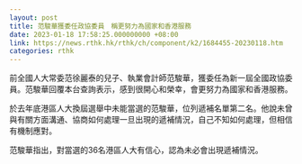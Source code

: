 ```yaml
---
layout: post
title: 范駿華獲委任政協委員　稱更努力為國家和香港服務
date: 2023-01-18 17:58:25.000000000 +08:00
link: https://news.rthk.hk/rthk/ch/component/k2/1684455-20230118.htm
categories: rthk
---
```


前全國人大常委范徐麗泰的兒子、執業會計師范駿華，獲委任為新一屆全國政協委員。范駿華回覆本台查詢表示，感到很開心和榮幸，會更努力為國家和香港服務。

於去年底港區人大換屆選舉中未能當選的范駿華，位列遞補名單第二名。他說未曾與有關方面溝通、協商如何處理一旦出現的遞補情況，自己不知如何處理，但相信有機制應對。

范駿華指出，對當選的36名港區人大有信心，認為未必會出現遞補情況。
